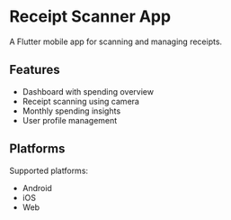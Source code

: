 # Receipt Scanner App

A Flutter mobile app for scanning and managing receipts.

## Features

- Dashboard with spending overview
- Receipt scanning using camera
- Monthly spending insights
- User profile management

## Platforms

Supported platforms:
- Android
- iOS
- Web
